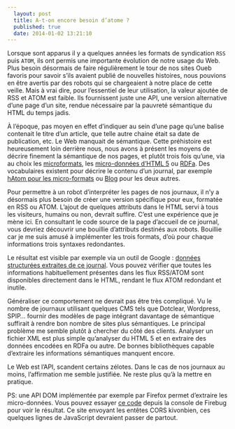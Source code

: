 ```yaml
---
  layout: post
  title: A-t-on encore besoin d’atome ?
  published: true
  date: 2014-01-02 13:21:10
---
```


Lorsque sont apparus il y a quelques années les formats de syndication `RSS` puis `ATOM`, ils ont permis une importante évolution de notre usage du Web. Plus besoin désormais de faire régulièrement le tour de nos sites Oueb favoris pour savoir s’ils avaient publié de nouvelles histoires, nous pouvions en être avertis par des robots qui se chargeaient à notre place de cette veille. Mais à vrai dire, pour l’essentiel de leur utilisation, la valeur ajoutée de RSS et ATOM est faible. Ils fournissent juste une API, une version alternative d’une page d’un site, rendue nécessaire par la pauvreté sémantique du HTML du temps jadis.

À l’époque, pas moyen en effet d’indiquer au sein d’une page qu’une balise contenait le titre d’un article, que telle autre chaine était sa date de publication, etc. Le Web manquait de sémantique. Cette préhistoire est heureusement loin derrière nous, nous avons à présent les moyens de décrire finement la sémantique de nos pages, et plutôt trois fois qu’une, via au choix les [microformats](http://microformats.org/wiki/Main_Page), les [micro-données d’HTML 5](http://www.whatwg.org/specs/web-apps/current-work/multipage/microdata.html) ou [RDFa](http://www.w3.org/TR/xhtml-rdfa-primer/). Des vocabulaires existent pour décrire le contenu d’un journal, par exemple [hAtom pour les micro-formats](http://microformats.org/wiki/hatom) ou [Blog](http://schema.org/Blog) pour les deux autres.

Pour permettre à un robot d’interpréter les pages de nos journaux, il n’y a désormais plus besoin de créer une version spécifique pour eux, formatée en RSS ou ATOM. L’ajout de quelques attributs dans le HTML servi à tous les visiteurs, humains ou non, devrait suffire. C’est une expérience que je mène ici. En consultant le code source de la page d’accueil de ce journal, vous devriez découvrir une bouillie d’attributs destinés aux robots. Bouillie car je me suis amusé à implémenter les trois formats, d’où pour chaque informations trois syntaxes redondantes.

Le résultat est visible par exemple via un outil de Google : [données structurées extraites de ce journal](http://www.google.com/webmasters/tools/richsnippets?q=esquisses.clochix.net). Vous pouvez vérifier que toutes les informations habituellement présentes dans les flux RSS/ATOM sont disponibles directement dans le HTML, rendant le flux ATOM redondant et inutile.

Généraliser ce comportement ne devrait pas être très compliqué. Vu le nombre de journaux utilisant quelques CMS tels que Dotclear, Wordpress, SPIP… fournir des modèles de page intégrant davantage de sémantique suffirait à rendre bon nombre de sites plus sémantiques. Le principal problème me semble plutôt à chercher du côté des clients. Analyser un fichier XML est plus simple qu’analyser du HTML 5 et en extraire des données encodées en RDFa ou autre. De bonnes bibliothèques capable d’extraire les informations sémantiques manquent encore.

Le Web est l’API, scandent certains zélotes. Dans le cas de nos journaux au moins, l’affirmation me semble justifiée. Ne reste plus qu’à la mettre en pratique.

PS: une API DOM implémentée par exemple par Firefox permet d’extraire les micro-données. Vous pouvez essayer [ce code](https://gist.github.com/clochix/8030179) depuis la console de Firebug pour voir le résultat. Ce site envoyant les entêtes CORS kivonbien, ces quelques lignes de JavaScript devraient passer de partout.
